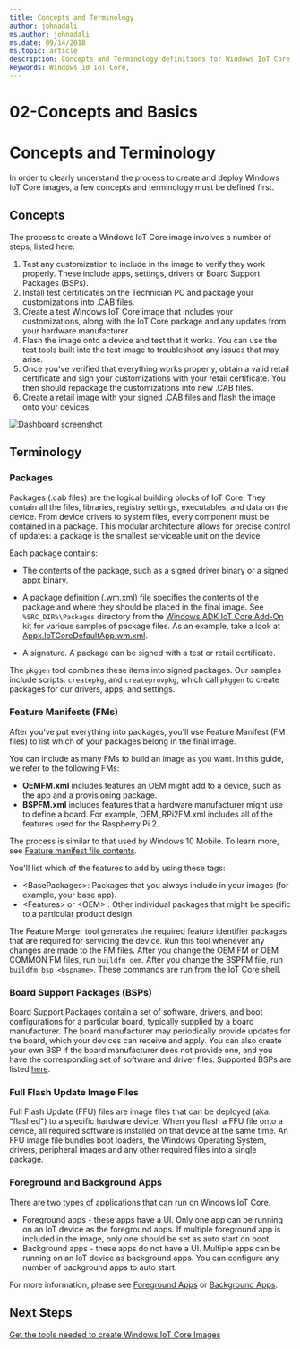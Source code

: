 ```yaml
---
title: Concepts and Terminology
author: johnadali
ms.author: johnadali
ms.date: 09/14/2018 
ms.topic: article 
description: Concepts and Terminology definitions for Windows IoT Core Manufacturing Guide.
keywords: Windows 10 IoT Core, 
---
```

# 02-Concepts and Basics 


# Concepts and Terminology
In order to clearly understand the process to create and deploy Windows IoT Core images, a few concepts and terminology must be defined first.

## Concepts
The process to create a Windows IoT Core image involves a number of steps, listed here:

1. Test any customization to include in the image to verify they work properly. These include apps, settings, drivers or Board Support Packages (BSPs).
2. Install test certificates on the Technician PC and package your customizations into .CAB files.
3. Create a test Windows IoT Core image that includes your customizations, along with the IoT Core package and any updates from your hardware manufacturer.
4. Flash the image onto a device and test that it works. You can use the test tools built into the test image to troubleshoot any issues that may arise.
5. Once you've verified that everything works properly, obtain a valid retail certificate and sign your customizations with your retail certificate. You then should repackage the customizations into new .CAB files.
6. Create a retail image with your signed .CAB files and flash the image onto your devices.


![Dashboard screenshot](../../media/ManufacturingGuide/IoTCoreImageCreateProcess.jpg)

## Terminology

### Packages
Packages (.cab files) are the logical building blocks of IoT Core. They contain all the files, libraries, registry settings, executables, and data on the device. From device drivers to system files, every component must be contained in a package. This modular architecture allows for precise control of updates: a package is the smallest serviceable unit on the device.

Each package contains:

* The contents of the package, such as a signed driver binary or a signed appx binary.

* A package definition (.wm.xml) file specifies the contents of the package and where they should be placed in the final image. See `%SRC_DIR%\Packages` directory from the [Windows ADK IoT Core Add-On](https://docs.microsoft.com/en-us/windows-hardware/manufacture/iot/iot-core-adk-addons) kit for various samples of package files. As an example, take a look at   [Appx.IoTCoreDefaultApp.wm.xml](https://github.com/ms-iot/iot-adk-addonkit/blob/master/Workspace/Source-arm/Packages/Appx.IoTCoreDefaultApp/Appx.IoTCoreDefaultApp.wm.xml).
* A signature. A package can be signed with a test or retail certificate.  

The `pkggen` tool combines these items into signed packages. Our samples include scripts: `createpkg`, and `createprovpkg`, which call `pkggen` to create packages for our drivers, apps, and settings.

### Feature Manifests (FMs)
After you've put everything into packages, you'll use Feature Manifest (FM files) to list which of your packages belong in the final image.

You can include as many FMs to build an image as you want. In this guide, we refer to the following FMs:

* **OEMFM.xml** includes features an OEM might add to a device, such as the app and a provisioning package.
* **BSPFM.xml** includes features that a hardware manufacturer might use to define a board. For example, OEM_RPi2FM.xml includes all of the features used for the Raspberry Pi 2.

The process is similar to that used by Windows 10 Mobile. To learn more, see [Feature manifest file contents](https://docs.microsoft.com/windows-hardware/manufacture/mobile/feature-manifest-file-contents).

You'll list which of the features to add by using these tags:

* \<BasePackages>: Packages that you always include in your images (for example, your base app).
* \<Features> or \<OEM> : Other individual packages that might be specific to a particular product design.

The Feature Merger tool generates the required feature identifier packages that are required for servicing the device. Run this tool whenever any changes are made to the FM files. After you change the OEM FM or OEM COMMON FM files, run `buildfm oem`. After you change the BSPFM file, run `buildfm bsp <bspname>`. These commands are run from the IoT Core shell.


### Board Support Packages (BSPs)

Board Support Packages contain a set of software, drivers, and boot configurations for a particular board, typically supplied by a board manufacturer. The board manufacturer may periodically provide updates for the board, which your devices can receive and apply. You can also create your own BSP if the board manufacturer does not provide one, and you have the corresponding set of software and driver files. Supported BSPs are listed [here](BoardSupportPackages.md "Board Support Packages").


### Full Flash Update Image Files
Full Flash Update (FFU) files are image files that can be deployed (aka. "flashed") to a specific hardware device. When you flash a FFU file onto a device, all required software is installed on that device at the same time. An FFU image file bundles boot loaders, the Windows Operating System, drivers, peripheral images and any other required files into a single package.

### Foreground and Background Apps
There are two types of applications that can run on Windows IoT Core.
* Foreground apps - these apps have a UI. Only one app can be running on an IoT device as the foreground apps.  If multiple foreground app is included in the image, only one should be set as auto start on boot.
* Background apps - these apps do not have a UI. Multiple apps can be running on an IoT device as background apps.  You can configure any number of background apps to auto start.

For more information, please see [Foreground Apps](../../develop-your-app/BuildingAppsForIoTCore.md) or [Background Apps](../../develop-your-app/BackgroundApplications.md).

## Next Steps
[Get the tools needed to create Windows IoT Core Images](ToolsNeeded.md)

